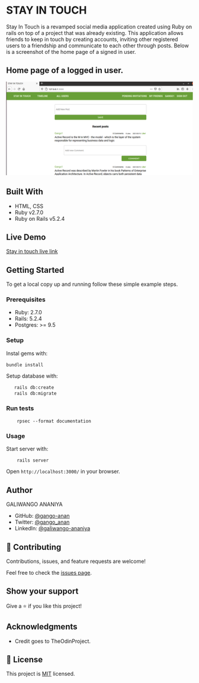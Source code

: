 # STAY IN TOUCH

Stay In Touch is a revamped social media application created using Ruby on rails on top of a project that was already existing. This application allows friends to keep in touch by creating accounts, inviting other registered users to a friendship and communicate to each other through posts. Below is a screenshot of the home page of a signed in user.

## Home page of a logged in user.
![screenshot](./app/assets/images/screen_shot.png)

## Built With
- HTML, CSS
- Ruby v2.7.0
- Ruby on Rails v5.2.4

## Live Demo
[Stay in touch live link](https://gango-stay-in-touch.herokuapp.com)

## Getting Started

To get a local copy up and running follow these simple example steps.

### Prerequisites

- Ruby: 2.7.0
- Rails: 5.2.4
- Postgres: >= 9.5

### Setup

Instal gems with:

```
bundle install
```

Setup database with:

```
   rails db:create
   rails db:migrate
```

### Run tests

```
    rpsec --format documentation
```

### Usage

Start server with:

```
    rails server
```

Open `http://localhost:3000/` in your browser.


## Author

GALIWANGO ANANIYA

- GitHub: [@gango-anan](https://github.com/gango-anan) 
- Twitter: [@gango_anan](https://twitter.com/gango_anan) 
- LinkedIn: [@galiwango-ananiya](https://www.linkedin.com/in/galiwango-ananiya-0800821b4/) 

## 🤝 Contributing

Contributions, issues, and feature requests are welcome!

Feel free to check the [issues page](https://github.com/gango-anan/ror-social-scaffold/issues).

## Show your support

Give a ⭐️ if you like this project!

## Acknowledgments

- Credit goes to TheOdinProject.


## 📝 License

This project is [MIT](https://github.com/gango-anan/stay-in-touch/blob/master/LICENSE) licensed.

